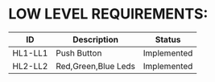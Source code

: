 # LOW LEVEL REQUIREMENTS:
| ID	            | Description          | Status |
| -------------   | -------------        | ------ |
| HL1-LL1				  | Push Button          |   Implemented      |
| HL2-LL2         | Red,Green,Blue Leds  |   Implemented      |

